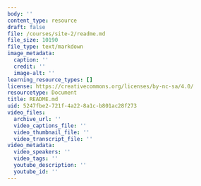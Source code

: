 ```yaml
---
body: ''
content_type: resource
draft: false
file: /courses/site-2/readme.md
file_size: 10190
file_type: text/markdown
image_metadata:
  caption: ''
  credit: ''
  image-alt: ''
learning_resource_types: []
license: https://creativecommons.org/licenses/by-nc-sa/4.0/
resourcetype: Document
title: README.md
uid: 5247fbe2-721f-4a22-8a1c-b801ac28f273
video_files:
  archive_url: ''
  video_captions_file: ''
  video_thumbnail_file: ''
  video_transcript_file: ''
video_metadata:
  video_speakers: ''
  video_tags: ''
  youtube_description: ''
  youtube_id: ''
---
```

